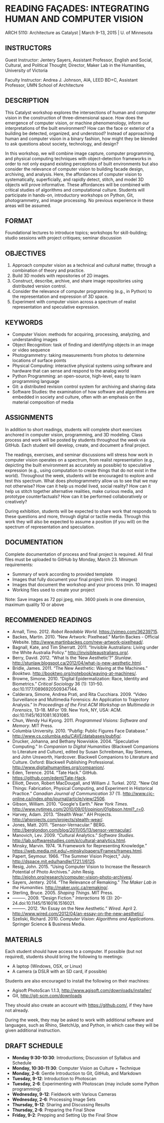 # READING FAÇADES: INTEGRATING HUMAN AND COMPUTER VISION
ARCH 5110: Architecture as Catalyst | March 9-13, 2015 | U. of Minnesota

## INSTRUCTORS
Guest Instructor: Jentery Sayers, Assistant Professor, English and Social, Cultural, and Political Thought; Director, Maker Lab in the Humanities, University of Victoria

Faculty Instructor:  Andrea J. Johnson, AIA, LEED BD+C, Assistant Professor, UMN School of Architecture

## DESCRIPTION
This Catalyst workshop explores the intersections of human and computer vision in the construction of three-dimensional space. How does the emergence of computer vision, or machine phenomenology, inform our interpretations of the built environment? How can the face or exterior of a building be detected, organized, and understood?  Instead of approaching human and computer vision in a binary fashion, how might they be blended to ask questions about society, technology, and design? 

In this workshop, we will combine image capture, computer programming, and physical computing techniques with object-detection frameworks in order to not only expand existing perceptions of built environments but also consider the relevance of computer vision to building facade design, archiving, and analysis. Here, the affordances of computer vision to systematically, superficially, and rapidly detect, stitch, and model 3D objects will prove informative. These affordances will be combined with critical studies of algorithms and computational culture. Students will participate in hands-on, introductory workshops on Python, Git, photogrammetry, and image processing. No previous experience in these areas will be assumed. 

## FORMAT
Foundational lectures to introduce topics; workshops for skill-building; studio sessions with project critiques; seminar discussion

## OBJECTIVES
1. Approach computer vision as a technical and cultural matter, through a combination of theory and practice. 
2. Build 3D models with repositories of 2D images. 
3. Construct, describe, archive, and share image repositories using distributed version control. 
4. Consider the relevance of computer programming (e.g., in Python) to the representation and expression of 3D space. 
5. Experiment with computer vision across a spectrum of realist representation and speculative expression.  

## KEYWORDS
* Computer Vision: methods for acquiring, processing, analyzing, and understanding images
* Object Recognition: task of finding and identifying objects in an image or video sequence
* Photogrammetry: taking measurements from photos to determine locations of surface points
* Physical Computing: interactive physical systems using software and hardware that can sense and respond to the analog world
* Python Programming: an open-source, high-level, easy to learn programming language
* Git: a distributed revision control system for archiving and sharing data 
* Software Studies: the examination of how software and algorithms are embedded in society and culture, often with an emphasis on the material composition of media 

## ASSIGNMENTS
In addition to short readings, students will complete short exercises anchored in computer vision, programming, and 3D modeling. Class process and work will be posted by students throughout the week via GitHub. Each student will develop, create, and document a final project.

The readings, exercises, and seminar discussions will stress how work in computer vision operates on a spectrum, from realist representation (e.g., depicting the built environment as accurately as possible) to speculative expression (e.g., using computation to create things that do not exist in the world). Throughout the week, students will be encouraged to explore and test this spectrum. What does photogrammetry allow us to see that we may not otherwise? How can it help us model lived, social reality? How can it help us stitch together alternative realities, make curious media, and prototype counterfactuals? How can it be performed collaboratively or creatively? 

During exhibition, students will be expected to share work that responds to these questions and more, through digital or tactile media. Through this work they will also be expected to assume a position (if you will) on the spectrum of representation and speculation.  

## DOCUMENTATION

Complete documentation of process and final project is required. All final files must be uploaded to GitHub by Monday, March 23. Minimum requirements:

* Summary of work according to provided template
* Images that fully document your final project (min. 10 images)
* Images that document the workshop and your process (min. 10 images)
* Working files used to create your project 

Note: Save images as 72 ppi jpeg, min. 3600 pixels in one dimension, maximum quality 10 or above

## RECOMMENDED READINGS
* Arnall, Timo. 2012. *Robot Readable World*. https://vimeo.com/36239715.
* Backes, Martin. 2010. “New Artwork: Pixelhead.” Martin Backes - Official Website. http://www.martinbackes.com/new-artwork-pixelhead/.
* Bagnall, Kate, and Tim Sherratt. 2011. “Invisible Australians: Living under the White Australia Policy.” http://invisibleaustralians.org/.
* Berry, David. 2012. “What Is the ‘New Aesthetic’?” *Stunlaw*. 
http://stunlaw.blogspot.ca/2012/04/what-is-new-aesthetic.html.
* Bridle, James. 2011. “The New Aesthetic: Waving at the Machines.” *Booktwo*. 
http://booktwo.org/notebook/waving-at-machines/.
* Browne, Simone. 2010. “Digital Epidermalization: Race, Identity and Biometrics.” *Critical Sociology* 36 (1): 131–50. doi:10.1177/0896920509347144.
* Calderara, Simone, Andrea Prati, and Rita Cucchiara. 2009. “Video Surveillance and Multimedia Forensics: An Application to Trajectory Analysis.” In *Proceedings of the First ACM Workshop on Multimedia in Forensics*, 13–18. MiFor ’09. New York, NY, USA: ACM. doi:10.1145/1631081.1631085.
* Chun, Wendy Hui Kyong. 2011. *Programmed Visions: Software and Memory*. MIT Press.
* Columbia University. 2010. “Pubfig: Public Figures Face Database.” 
http://www.cs.columbia.edu/CAVE/databases/pubfig/.
* Drucker, Johanna, and Bethany Nowviskie. 2004. “Speculative Computing.” In *Companion to Digital Humanities* (Blackwell Companions to Literature and Culture), edited by Susan Schreibman, Ray Siemens, and John Unsworth, Hardcover. Blackwell Companions to Literature and Culture. Oxford: Blackwell Publishing Professional. http://www.digitalhumanities.org/companion/.
* Eden, Terence. 2014. “Tate Hack.” GitHub. https://github.com/edent/Tate-Hack.
* Elliott, Devon, Robert MacDougall, and William J. Turkel. 2012. “New Old Things: Fabrication, Physical Computing, and Experiment in Historical Practice.” *Canadian Journal of Communication* 37 (1). http://www.cjc-online.ca/index.php/journal/article/view/2506.
* Gibson, William. 2010. "Google's Earth." *New York Times.* http://www.nytimes.com/2010/09/01/opinion/01gibson.html?_r=0.
* Harvey, Adam. 2013. “Stealth Wear.” AH Projects. http://ahprojects.com/projects/stealth-wear/.
* Jones, Matt. 2011. “Sensor-Vernacular.” BERG. 
http://berglondon.com/blog/2011/05/13/sensor-vernacular/.
* Manovich, Lev. 2009. “Cultural Analytics.” *Software Studies*. 
http://lab.softwarestudies.com/p/cultural-analytics.html.
* Minsky, Marvin. 1974. “A Framework for Representing Knowledge.” 
https://web.media.mit.edu/~minsky/papers/Frames/frames.html.
* Papert, Seymour. 1966. “The Summer Vision Project,” July. http://dspace.mit.edu/handle/1721.1/6125.
* Resig, John. 2015. “Using Computer Vision to Increase the Research Potential of Photo Archives.” John Resig. http://ejohn.org/research/computer-vision-photo-archives/.
* Sayers, Jentery. 2014. “The Relevance of Remaking.” *The Maker Lab in the Humanities*. http://maker.uvic.ca/remaking/.
* Sterling, Bruce. 2005. *Shaping Things*. MIT Press.
* ———. 2009. “Design Fiction.” *Interactions* 16 (3): 20–24.doi:10.1145/1516016.1516021.
* ———. 2012. “An Essay on the New Aesthetic.” *Wired*. April 2. 
http://www.wired.com/2012/04/an-essay-on-the-new-aesthetic/.
* Szeliski, Richard. 2010. *Computer Vision: Algorithms and Applications*. Springer Science & Business Media.

## MATERIALS
Each student should have access to a computer. If possible (but not required), students should bring the following to meetings: 

* A laptop (Windows, OSX, or Linux)
* A camera (a DSLR with an SD card, if possible)

Students are also encouraged to install the following on their machines: 

* Agisoft PhotoScan 1.1.3, http://www.agisoft.com/downloads/installer/
* Git, http://git-scm.com/downloads

They should also create an account with https://github.com/, if they have not already.  

During the week, they may be asked to work with additional software and languages, such as Rhino, SketchUp, and Python, in which case they will be given additional instruction.  

## DRAFT SCHEDULE 
* **Monday 9:30-10:30**: Introductions; Discussion of Syllabus and Schedule
* **Monday, 10:30-11:30**: Computer Vision as Culture + Technique
* **Monday, 2-6**: Gentle Introduction to Git, GitHub, and Markdown  
* **Tuesday, 9-12**: Introduction to Photoscan 
* **Tuesday, 2-6**: Experimenting with Photoscan (may include some Python programming)
* **Wednesday, 9-12**: Fieldwork with Various Cameras 
* **Wednesday, 2-6**: Processing Image Sets  
* **Thursday, 9-12**: Sharing and Discussing Results 
* **Thursday, 2-6**: Preparing the Final Show 
* **Friday, 9-2**: Prepping and Setting Up the Final Show